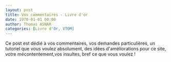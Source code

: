 ```yaml
---
layout: post
title: Vos commentaires - Livre d'or
date: 1970-01-01 00:00
author: Thomas ASNAR
categories: [Livre d'Or, VTOM]
---
```

Ce post est dédié à vos commentaires, vos demandes particulières, un tutoriel que vous voulez absolument, des idées d'améliorations pour ce site, votre mécontentement,vos insultes, bref ce que vous voulez !
